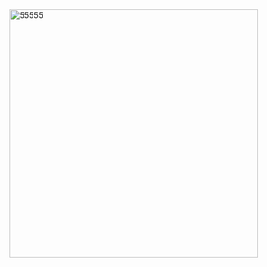 <img width="439" alt="55555" src="https://user-images.githubusercontent.com/68943993/181430947-8962be2d-0b6c-4ee2-a24e-29884aa10fa5.PNG">
